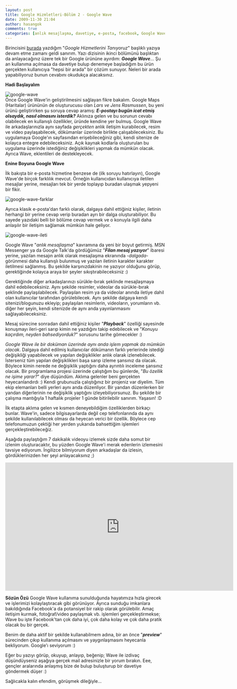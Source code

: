 ```yaml
---
layout: post
title: Google Hizmletleri-Bölüm 2 - Google Wave
date: 2009-11-30 21:04
author: hasangok
comments: true
categories: [anlık mesajlaşma, davetiye, e-posta, facebook, Google Wave, İnternet]
---
```

Birincisini [burada](http://www.hasangok.com.tr/internet/google-hizmetlerini-taniyoruz-bolum-1.html) yazdığım "*Google Hizmetlerini Tanıyoruz*" başlıklı yazıya devam etme zamanı geldi sanırım. Yazı dizisinin ikinci bölümünü başlıktan da anlayacağınız üzere tek bir Google ürününe ayırdım: ***Google Wave***... Şu an kullanıma açılmasa da davetiye bulup denemeye başladığım bu ürün gerçekten kullanıcıya "hepsi bir arada" bir çözüm sunuyor. Neleri bir arada yapabiliyoruz bunun cevabını okudukça alacaksınız.

**Hadi Başlayalım**

![google-wave](http://www.hasangok.com.tr/wp-content/uploads/2009/11/google-wave.png)  
Önce Google Wave'in geliştirilmesini sağlayan fikre bakalım. Google Maps (Haritalar) ürününün de oluşturucusu olan *Lars ve Jens Rasmussen*, bu yeni ürünü geliştirirken şu soruya cevap aramış: ***E-postayı bugün icat etmiş olsaydık, nasıl olmasını isterdik?*** Aklınıza gelen ve bu sorunun cevabı olabilecek en kullanışlı özellikler, üründe kendine yer bulmuş. Google Wave ile arkadaşlarınızla aynı sayfada *gerçekten* anlık iletişim kurabilecek, resim ve video paylaşabilecek, dökümanlar üzerinde birlikte çalışabileceksiniz. Bu uygulamaya Google'ın sayfasından erişebileceğiniz gibi, kendi sitenize de kolayca entegre edebileceksiniz. Açık kaynak kodlarla oluşturulan bu uygulama üzerinde istediğiniz değişiklikleri yapmak da mümkün olacak. Ayrıca Wave, eklentileri de destekleyecek.

**Enine Boyuna Google Wave**

İlk bakışta bir e-posta hizmetine benzese de (ilk soruyu hatırlayın), Google Wave'de birçok farklılık mevcut. Örneğin kullanıcıdan kullanıcıya iletilen mesajlar yerine, mesajları tek bir yerde toplayıp buradan ulaşmak yepyeni bir fikir.

![google-wave-farklar](http://www.hasangok.com.tr/wp-content/uploads/2009/11/google-wave-farklar.png)

Ayrıca klasik e-posta'dan farklı olarak, dalgaya dahil ettiğiniz kişiler, iletinin herhangi bir yerine cevap verip buradan ayrı bir dalga oluşturabiliyor. Bu sayede yazıdaki belli bir bölüme cevap vermek ve o konuyla ilgili daha anlaşılır bir iletişim sağlamak mümkün hale geliyor.

![google-wave-ileti](http://www.hasangok.com.tr/wp-content/uploads/2009/11/google-wave-ileti.png)

Google Wave "*anlık mesajlaşma*" kavramına da yeni bir boyut getirmiş. MSN Messenger ya da Google Talk'da gördüğümüz "***Filan mesaj yazıyor***" ibaresi yerine, yazılan mesajın anlık olarak mesajlaşma ekranında *-dalgada-* görünmesi daha kullanışlı bulunmuş ve yazılan iletinin karakter karakter iletilmesi sağlanmış. Bu şekilde karşınızdakinin ne yazıyor olduğunu görüp, gerektiğinde kolayca araya bir şeyler sıkıştırabileceksiniz :)

Gerektiğinde diğer arkadaşlarınızı sürükle-bırak şeklinde mesajlaşmaya dahil edebileceksiniz. Aynı şekilde resimler, videolar da sürükle-bırak şeklinde paylaşılabilecek. Paylaşılan resim ya da videolar anında iletiye dahil olan kullanıcılar tarafından görülebilecek. Aynı şekilde dalgaya kendi sitenizi/blogunuzu ekleyip; paylaşılan resimlerin, videoların, yorumların vb. diğer her şeyin, kendi sitenizde de aynı anda yayınlanmasını sağlayabileceksiniz.

Mesaj sürecine sonradan dahil ettiğiniz kişiler "***Playback***" özelliği sayesinde konuşmayı ileri-geri sarıp kimin ne yazdığını takip edebilecek ve "*Konuyu kaçırdım, neyden bahsediyorduk?*" sorusunu tarihe gömecekler :)

*Google Wave ile bir doküman üzerinde aynı anda işlem yapmak da mümkün olacak*. Dalgaya dahil edilmiş kullanıcılar dökümanın farklı yerlerinde istediği değişikliği yapabilecek ve yapılan değişiklikler anlık olarak izlenebilecek. İsterseniz tüm yapılan değişiklikleri başa sarıp izleme şansınız da olacak. Böylece kimin nerede ne değişiklik yaptığını daha ayrıntılı inceleme şansınız olacak. Bir programlama projesi üzerinde çalıştığım bu günlerde, "*Bu özellik ne işime yarar?*" diye düşündüm. Aklıma gelenler beni gerçekten heyecanlandırdı :) Kendi grubunuzla çalıştığınız bir projeniz var diyelim. Tüm ekip elemanları belli yerleri aynı anda düzenliyor. Bir yandan düzenlerken bir yandan diğerlerinin ne değişiklik yaptığını izleyebiliyorsunuz. Bu şekilde bir çalışma mantığıyla 1 haftalık projeler 1 günde bitirilebilir sanırım. Yaşasın! :D

İlk etapta aklıma gelen ve kısmen deneyebildiğim özelliklerden birkaçı bunlar. Wave'in, sadece bilgisayarlarda değil cep telefonlarında da aynı şekilde kullanılabilecek olması da heyecan verici bir özellik. Böylece cep telefonumuzun çektiği her yerden yukarıda bahsettiğim işlemleri gerçekleştirebileceğiz.

Aşağıda paylaştığım 7 dakikalık videoyu izlemek sizde daha somut bir izlenim oluşturacaktır, bu yüzden Google Wave'i merak edenlerin izlemesini tavsiye ediyorum. İngilizce bilmiyorum diyen arkadaşlar da izlesin, gördüklerinizden her şeyi anlayacaksınız ;)

<iframe width="720" height="405" src="https://www.youtube.com/embed/p6pgxLaDdQw" frameborder="0" allowfullscreen></iframe>

**Sözün Özü**
Google Wave kullanıma sunulduğunda hayatımıza hızla girecek ve işlerimizi kolaylaştıracak gibi görünüyor. Ayrıca sunduğu imkanlara bakıldığında Facebook'a da potansiyel bir rakip olarak görülebilir. Amaç iletişim kurmak, fotoğraf/video paylaşmak vb. işlemleri gerçekleştirmekse; Wave bu işte Facebook'tan çok daha iyi, çok daha kolay ve çok daha pratik olacak bu bir gerçek.

Benim de daha aktif bir şekilde kullanabilmem adına, bir an önce "***preview***" sürecinden çıkıp kullanıma açılmasını ve yaygınlaşmasını heyecanla bekliyorum. Google'ı seviyorum :)

Eğer bu yazıyı görüp, okuyup, anlayıp, beğenip; Wave ile izdivaç düşündüyseniz aşağıya gerçek mail adresinizle bir yorum bırakın. Eee, gençler aralarında anlaşmış bize de bulup buluşturup bir davetiye göndermek düşer :)

Sağlıcakla kalın efendim, görüşmek dileğiyle...
